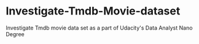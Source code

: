 # Investigate-Tmdb-Movie-dataset
Investigate Tmdb movie data set as a part of Udacity's Data Analyst Nano Degree 
